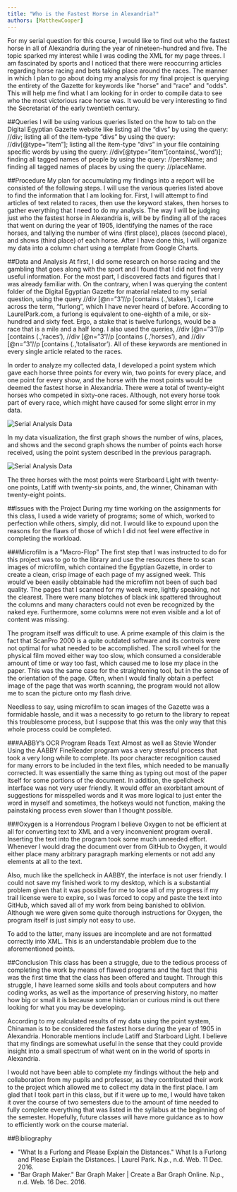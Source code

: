 ```yaml
---
title: "Who is the Fastest Horse in Alexandria?"
authors: [MatthewCooper]
---
```


For my serial question for this course, I would like to find out who the fastest horse in all of Alexandria during the year of nineteen-hundred and five. The topic sparked my interest while I was coding the XML for my page threes. I am fascinated by sports and I noticed that there were reoccurring articles regarding horse racing and bets taking place around the races.
The manner in which I plan to go about doing my analysis for my final project is querying the entirety of the Gazette for keywords like "horse" and "race" and "odds". This will help me find what I am looking for in order to compile data to see who the most victorious race horse was. It would be very interesting to find the Secretariat of the early twentieth century.

##Queries
I will be using various queries listed on the how to tab on the Digital Egyptian Gazette website like listing all the “divs” by using the query: //div; listing all of the item-type “divs” by using the query: //div[@type=”item”]; listing all the item-type “divs” in your file containing specific words by using the query: //div[@type=”item”[contains(.,’word’)]; finding all tagged names of people by using the query: //persName; and finding all tagged names of places by using the query: //placeName.

##Procedure
My plan for accumulating my findings into a report will be consisted of the following steps. I will use the various queries listed above to find the information that I am looking for. First, I will attempt to find articles of text related to races, then use the keyword stakes, then horses to gather everything that I need to do my analysis. The way I will be judging just who the fastest horse in Alexandria is, will be by finding all of the races that went on during the year of 1905, identifying the names of the race horses, and tallying the number of wins (first place), places (second place), and shows (third place) of each horse. After I have done this, I will organize my data into a column chart using a template from Google Charts.

##Data and Analysis
At first, I did some research on horse racing and the gambling that goes along with the sport and I found that I did not find very useful information. For the most part, I discovered facts and figures that I was already familiar with. On the contrary, when I was querying the content folder of the Digital Egyptian Gazette for material related to my serial question, using the query //div [@n=”3”//p [contains (.,’stakes’), I came across the term, “furlong”, which I have never heard of before. According to LaurelPark.com, a furlong is equivalent to one-eighth of a mile, or six-hundred and sixty feet. Ergo, a stake that is twelve furlongs, would be a race that is a mile and a half long. I also used the queries, //div [@n=”3”//p [contains (.,’races’), //div [@n=”3”//p [contains (.,’horses’), and //div [@n=”3”//p [contains (.,’totalisator’). All of these keywords are mentioned in every single article related to the races.

In order to analyze my collected data, I developed a point system which gave each horse three points for every win, two points for every place, and one point for every show, and the horse with the most points would be deemed the fastest horse in Alexandria. There were a total of twenty-eight horses who competed in sixty-one races. Although, not every horse took part of every race, which might have caused for some slight error in my data.

![Serial Analysis Data](https://github.com/dig-eg-gaz/dig-eg-gaz.github.io/blob/master/images/analysis-images/cooper-graph1.png?raw=true)

In my data visualization, the first graph shows the number of wins, places, and shows and the second graph shows the number of points each horse received, using the point system described in the previous paragraph.

![Serial Analysis Data](https://github.com/dig-eg-gaz/dig-eg-gaz.github.io/blob/master/images/analysis-images/cooper-graph2.png?raw=true)

The three horses with the most points were Starboard Light with twenty-one points, Latiff with twenty-six points, and, the winner, Chinaman with twenty-eight points.

##Issues with the Project
During my time working on the assignments for this class, I used a wide variety of programs; some of which, worked to perfection while others, simply, did not. I would like to expound upon the reasons for the flaws of those of which I did not feel were effective in completing the workload.

###Microfilm is a “Macro-Flop”
The first step that I was instructed to do for this project was to go to the library and use the resources there to scan images of microfilm, which contained the Egyptian Gazette, in order to create a clean, crisp image of each page of my assigned week. This would’ve been easily obtainable had the microfilm not been of such bad quality. The pages that I scanned for my week were, lightly speaking, not the clearest. There were many blotches of black ink spattered throughout the columns and many characters could not even be recognized by the naked eye. Furthermore, some columns were not even visible and a lot of content was missing.

The program itself was difficult to use. A prime example of this claim is the fact that ScanPro 2000 is a quite outdated software and its controls were not optimal for what needed to be accomplished. The scroll wheel for the physical film moved either way too slow, which consumed a considerable amount of time or way too fast, which caused me to lose my place in the paper. This was the same case for the straightening tool, but in the sense of the orientation of the page. Often, when I would finally obtain a perfect image of the page that was worth scanning, the program would not allow me to scan the picture onto my flash drive.

Needless to say, using microfilm to scan images of the Gazette was a formidable hassle, and it was a necessity to go return to the library to repeat this troublesome process, but I suppose that this was the only way that this whole process could be completed.

###AABBY’s OCR Program Reads Text Almost as well as Stevie Wonder
Using the AABBY FineReader program was a very stressful process that took a very long while to complete. Its poor character recognition caused for many errors to be included in the text files, which needed to be manually corrected. It was essentially the same thing as typing out most of the paper itself for some portions of the document. In addition, the spellcheck interface was not very user friendly. It would offer an exorbitant amount of suggestions for misspelled words and it was more logical to just enter the word in myself and sometimes, the hotkeys would not function, making the painstaking process even slower than I thought possible.

###Oxygen is a Horrendous Program
I believe Oxygen to not be efficient at all for converting text to XML and a very inconvenient program overall. Inserting the text into the program took some much unneeded effort. Whenever I would drag the document over from GitHub to Oxygen, it would either place many arbitrary paragraph marking elements or not add any elements at all to the text.

Also, much like the spellcheck in AABBY, the interface is not user friendly. I could not save my finished work to my desktop, which is a substantial problem given that it was possible for me to lose all of my progress if my trail license were to expire, so I was forced to copy and paste the text into GitHub, which saved all of my work from being banished to oblivion. Although we were given some quite thorough instructions for Oxygen, the program itself is just simply not easy to use.

To add to the latter, many issues are incomplete and are not formatted correctly into XML. This is an understandable problem due to the aforementioned points.

##Conclusion
This class has been a struggle, due to the tedious process of completing the work by means of flawed programs and the fact that this was the first time that the class has been offered and taught. Through this struggle, I have learned some skills and tools about computers and how coding works, as well as the importance of preserving history, no matter how big or small it is because some historian or curious mind is out there looking for what you may be developing.

According to my calculated results of my data using the point system, Chinaman is to be considered the fastest horse during the year of 1905 in Alexandria. Honorable mentions include Latiff and Starboard Light. I believe that my findings are somewhat useful in the sense that they could provide insight into a small spectrum of what went on in the world of sports in Alexandria.

I would not have been able to complete my findings without the help and collaboration from my pupils and professor, as they contributed their work to the project which allowed me to collect my data in the first place. I am glad that I took part in this class, but if it were up to me, I would have taken it over the course of two semesters due to the amount of time needed to fully complete everything that was listed in the syllabus at the beginning of the semester. Hopefully, future classes will have more guidance as to how to efficiently work on the course material.

##Bibliography
- "What Is a Furlong and Please Explain the Distances." What Is a Furlong and Please Explain the Distances. | Laurel Park. N.p., n.d. Web. 11 Dec. 2016.
- "Bar Graph Maker." Bar Graph Maker | Create a Bar Graph Online. N.p., n.d. Web. 16 Dec. 2016.
